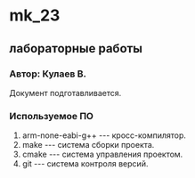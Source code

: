 # mk_23

## лабораторные работы

### Автор: Кулаев В.

Документ подготавливается.

### Используемое ПО
1. arm-none-eabi-g++ --- кросс-компилятор.
2. make --- система сборки проекта.
3. cmake --- система управления проектом.
4. git --- система контроля версий.
